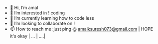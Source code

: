- 👋 Hi, I’m amal
- 👀 I’m interested in ! coding 
- 🌱 I’m currently learning how to code less
- 💞️ I’m looking to collaborate on !
- 📫 How to reach me :just ping @ amalksuresh073@gmail.com | HOPE it's okay |  ... | ....|

<!---
amalksuresh073/amalksuresh073 is a ✨ special ✨ repository because its `README.md` (this file) appears on your GitHub profile.
You can click the Preview link to take a look at your changes.
--->

